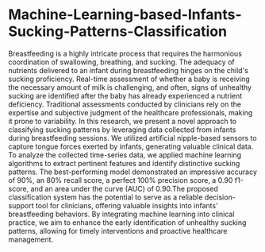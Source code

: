 # Machine-Learning-based-Infants-Sucking-Patterns-Classification
Breastfeeding is a highly intricate process that requires the harmonious coordination of swallowing, breathing, and sucking. The adequacy of nutrients delivered to an infant during breastfeeding hinges on the child's sucking proficiency. Real-time assessment of whether a baby is receiving the necessary amount of milk is challenging, and often, signs of unhealthy sucking are identified after the baby has already experienced a nutrient deficiency. Traditional assessments conducted by clinicians rely on the expertise and subjective judgment of the healthcare professionals, making it prone to variability. In this research, we present a novel approach to classifying sucking patterns by leveraging data collected from infants during breastfeeding sessions. We utilized artificial nipple-based sensors to capture tongue forces exerted by infants, generating valuable clinical data.
    To analyze the collected time-series data, we applied machine learning algorithms to extract pertinent features and identify distinctive sucking patterns. The best-performing model demonstrated an impressive accuracy of 90\%, an 80\% recall score, a perfect 100\% precision score, a 0.90 f1-score, and an area under the curve (AUC) of 0.90.The proposed classification system has the potential to serve as a reliable decision-support tool for clinicians, offering valuable insights into infants' breastfeeding behaviors. By integrating machine learning into clinical practice, we aim to enhance the early identification of unhealthy sucking patterns, allowing for timely interventions and proactive healthcare management.
